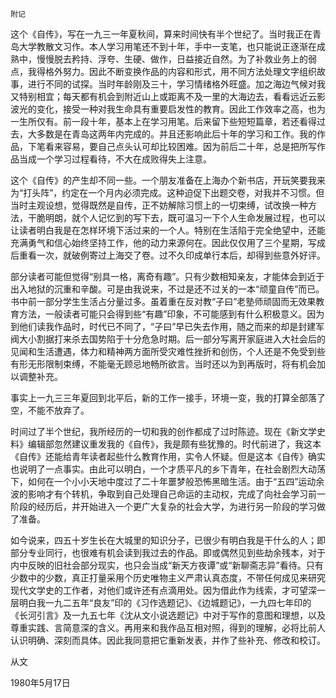     附记 

   这个《自传》，写在一九三一年夏秋间，算来时间快有半个世纪了。当时我正在青岛大学教散文习作。本人学习用笔还不到十年，手中一支笔，也只能说正逐渐在成熟中，慢慢脱去矜持、浮夸、生硬、做作，日益接近自然。为了补救业务上的弱点，我得格外努力。因此不断变换作品的内容和形式，用不同方法处理文字组织故事，进行不同的试探。当时年龄刚及三十，学习情绪格外旺盛。加之海边气候对我又特别相宜；每天都有机会到附近山上或距离不及一里的大海边去，看看远近云影波光的变化，接受一种对我生命具有重要启发性的教育。因此工作效率之高，也为一生所仅有。前一段十年，基本上在学习用笔。后来留下些短短篇章，若还看得过去，大多数是在青岛这两年内完成的。并且还影响此后十年的学习和工作。我的作品，下笔看来容易，要自己点头认可却比较困难。因为前后二十年，总是把所写作品当成一个学习过程看待，不大在成败得失上注意。

   这个《自传》的产生却不同一些。一个朋友准备在上海办个新书店，开玩笑要我来为“打头阵”，约定在一个月内必须完成。这种迫促下出题交卷，对我并不习惯。但当时主观设想，觉得既然是自传，正不妨解除习惯上的一切束缚，试改换一种方法，干脆明朗，就个人记忆到的写下去，既可温习一下个人生命发展过程，也可以让读者明白我是在怎样环境下活过来的一个人。特别在生活陷于完全绝望中，还能充满勇气和信心始终坚持工作，他的动力来源何在。因此仅仅用了三个星期，写成后重看一次，就破例寄过上海交了卷。过不久印成单行本后，却得到些意外好评。

   部分读者可能但觉得“别具一格，离奇有趣”。只有少数相知亲友，才能体会到近于出入地狱的沉重和辛酸。可是由我说来，不过是还不过关的一本“顽童自传”而已。书中前一部分学生生活占分量过多。虽着重在反对教“子曰”老塾师顽固而无效果教育方法，一般读者可能只会得到些“有趣”印象，不可能感到有什么积极意义。因为到他们读我作品时，时代已不同了，“子曰”早已失去作用，随之而来的却是封建军阀大小割据打来杀去国势陷于十分危急时期。后一部分写离开家庭进入大社会后的见闻和生活遭遇，体力和精神两方面所受灾难性挫折和创伤，个人还是不免受到些有形无形限制束缚，不能毫无顾忌地畅所欲言。当时还以为到再版时，将有机会加以调整补充。

   事实上一九三三年夏回到北平后，新的工作一接手，环境一变，我的打算全部落了空，不能不放弃了。

   时间过了半个世纪，我所经历的一切和我的创作都成了过时陈迹。现在《新文学史料》编辑部忽然建议重发我的《自传》，我是颇有些犹豫的。时代前进了，我这本《自传》还能给青年读者起些什么教育作用，实令人怀疑。但是这本《自传》确实也说明了一点事实。由此可以明白，一个才质平凡的乡下青年，在社会剧烈大动荡下，如何在一个小小天地中度过了二十年噩梦般恐怖黑暗生活。由于“五四”运动余波的影响才有个转机，争取到自己处理自己命运的主动权，完成了向社会学习前一阶段的经历后，并开始进入一个更广大复杂的社会大学，为进行另一阶段的学习做了准备。

   如今说来，四五十岁生长在大城里的知识分子，已很少有明白我是干什么的人；即部分专业同行，也很难有机会读到我过去的作品。即或偶然见到些劫余残本，对于内中反映的旧社会部分现实，也只会当成“新天方夜谭”或“新聊斋志异”看待。只有少数中的少数，真正打量采用个历史唯物主义严肃认真态度，不带任何成见来研究现代文学史的工作者，对他们或许还有点滴用处。因为借此作为线索，才可望深一层明白我一九二五年“良友”印的《习作选题记》、《边城题记》，一九四七年印的《长河引言》及一九五七年《沈从文小说选题记》中对于写作的意图和理想，以及尊重实践、言简意深的含义。再用来和我作品互相对照，得到的理解，必将比前人认识明确、深刻而具体。因此我同意把它重新发表，并作了些补充、修改和校订。

   从文

   1980年5月17日

